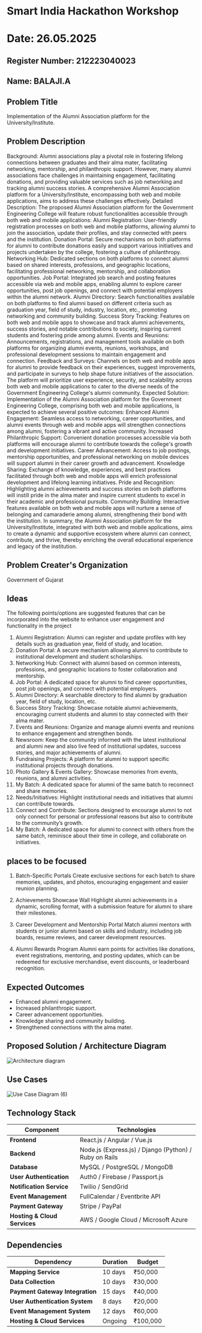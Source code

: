 # Smart India Hackathon Workshop
# Date: 26.05.2025
## Register Number: 212223040023
## Name: BALAJI.A
## Problem Title
Implementation of the Alumni Association platform for the University/Institute.
## Problem Description
Background: Alumni associations play a pivotal role in fostering lifelong connections between graduates and their alma mater, facilitating networking, mentorship, and philanthropic support. However, many alumni associations face challenges in maintaining engagement, facilitating donations, and providing valuable services such as job networking and tracking alumni success stories. A comprehensive Alumni Association platform for a University/Institute, encompassing both web and mobile applications, aims to address these challenges effectively. Detailed Description: The proposed Alumni Association platform for the Government Engineering College will feature robust functionalities accessible through both web and mobile applications: Alumni Registration: User-friendly registration processes on both web and mobile platforms, allowing alumni to join the association, update their profiles, and stay connected with peers and the institution. Donation Portal: Secure mechanisms on both platforms for alumni to contribute donations easily and support various initiatives and projects undertaken by the college, fostering a culture of philanthropy. Networking Hub: Dedicated sections on both platforms to connect alumni based on shared interests, professions, and geographic locations, facilitating professional networking, mentorship, and collaboration opportunities. Job Portal: Integrated job search and posting features accessible via web and mobile apps, enabling alumni to explore career opportunities, post job openings, and connect with potential employers within the alumni network. Alumni Directory: Search functionalities available on both platforms to find alumni based on different criteria such as graduation year, field of study, industry, location, etc., promoting networking and community building. Success Story Tracking: Features on both web and mobile apps to showcase and track alumni achievements, success stories, and notable contributions to society, inspiring current students and fostering pride among alumni. Events and Reunions: Announcements, registrations, and management tools available on both platforms for organizing alumni events, reunions, workshops, and professional development sessions to maintain engagement and connection. Feedback and Surveys: Channels on both web and mobile apps for alumni to provide feedback on their experiences, suggest improvements, and participate in surveys to help shape future initiatives of the association. The platform will prioritize user experience, security, and scalability across both web and mobile applications to cater to the diverse needs of the Government Engineering College's alumni community. Expected Solution: Implementation of the Alumni Association platform for the Government Engineering College, comprising both web and mobile applications, is expected to achieve several positive outcomes: Enhanced Alumni Engagement: Seamless access to networking, career opportunities, and alumni events through web and mobile apps will strengthen connections among alumni, fostering a vibrant and active community. Increased Philanthropic Support: Convenient donation processes accessible via both platforms will encourage alumni to contribute towards the college's growth and development initiatives. Career Advancement: Access to job postings, mentorship opportunities, and professional networking on mobile devices will support alumni in their career growth and advancement. Knowledge Sharing: Exchange of knowledge, experiences, and best practices facilitated through both web and mobile apps will enrich professional development and lifelong learning initiatives. Pride and Recognition: Highlighting alumni achievements and success stories on both platforms will instill pride in the alma mater and inspire current students to excel in their academic and professional pursuits. Community Building: Interactive features available on both web and mobile apps will nurture a sense of belonging and camaraderie among alumni, strengthening their bond with the institution. In summary, the Alumni Association platform for the University/Institute, integrated with both web and mobile applications, aims to create a dynamic and supportive ecosystem where alumni can connect, contribute, and thrive, thereby enriching the overall educational experience and legacy of the institution.

## Problem Creater's Organization
Government of Gujarat

## Ideas
The following points/options are suggested features that can be incorporated into the website to enhance user engagement and functionality in the project

1. Alumni Registration: Alumni can register and update profiles with key details such as graduation year, field of study, and location.
2. Donation Portal: A secure mechanism allowing alumni to contribute to institutional development and student scholarships.
3. Networking Hub: Connect with alumni based on common interests, professions, and geographic locations to foster collaboration and mentorship.
4. Job Portal: A dedicated space for alumni to find career opportunities, post job openings, and connect with potential employers.
5. Alumni Directory: A searchable directory to find alumni by graduation year, field of study, location, etc.
5. Success Story Tracking: Showcase notable alumni achievements, encouraging current students and alumni to stay connected with their alma mater.
6. Events and Reunions: Organize and manage alumni events and reunions to enhance engagement and strengthen bonds.
7. Newsroom: Keep the community informed with the latest institutional and alumni new and also live feed of institutional updates, success stories, and major achievements of alumni.
8. Fundraising Projects: A platform for alumni to support specific institutional projects through donations.
9. Photo Gallery & Events Gallery: Showcase memories from events, reunions, and alumni activities.
10. My Batch: A dedicated space for alumni of the same batch to reconnect and share memories.
11. Needs/Initiatives: Highlight institutional needs and initiatives that alumni can contribute towards.
12. Connect and Contribute: Sections designed to encourage alumni to not only connect for personal or professional reasons but also to contribute to the community’s growth.
13. My Batch: A dedicated space for alumni to connect with others from the same batch, reminisce about their time in college, and collaborate on initiatives.

## places to be focused
1. Batch-Specific Portals
Create exclusive sections for each batch to share memories, updates, and photos, encouraging engagement and easier reunion planning.

2. Achievements Showcase Wall
Highlight alumni achievements in a dynamic, scrolling format, with a submission feature for alumni to share their milestones.

3. Career Development and Mentorship Portal
Match alumni mentors with students or junior alumni based on skills and industry, including job boards, resume reviews, and career development resources.

4. Alumni Rewards Program
Alumni earn points for activities like donations, event registrations, mentoring, and posting updates, which can be redeemed for exclusive merchandise, event discounts, or leaderboard recognition.
 
## Expected Outcomes
- Enhanced alumni engagement.
- Increased philanthropic support.
- Career advancement opportunities.
- Knowledge sharing and community building.
- Strengthened connections with the alma mater.

## Proposed Solution / Architecture Diagram

![Architecture diagram](https://github.com/user-attachments/assets/9a506ffe-3c8e-4eee-8f92-72cb0aaa83dd)

## Use Cases

![Use Case Diagram (6)](https://github.com/user-attachments/assets/319b6d08-3333-4b72-8e74-02826f4d0bcf)

## Technology Stack

| **Component**               | **Technologies**                                        |
|-----------------------------|---------------------------------------------------------|
| **Frontend**                | React.js / Angular / Vue.js                             |
| **Backend**                 | Node.js (Express.js) / Django (Python) / Ruby on Rails  |
| **Database**                | MySQL / PostgreSQL / MongoDB                            |
| **User Authentication**     | Auth0 / Firebase / Passport.js                          |
| **Notification Service**    | Twilio / SendGrid                                       |
| **Event Management**        | FullCalendar / Eventbrite API                           |
| **Payment Gateway**         | Stripe / PayPal                                         |
| **Hosting & Cloud Services**| AWS / Google Cloud / Microsoft Azure                    |


## Dependencies

| **Dependency**                 | **Duration**  | **Budget**      |
|--------------------------------|---------------|-----------------|
| **Mapping Service**            | 10 days       | ₹50,000         |
| **Data Collection**            | 10 days       | ₹30,000         |
| **Payment Gateway Integration**| 15 days       | ₹40,000         |
| **User Authentication System** | 8 days        | ₹20,000         |
| **Event Management System**    | 12 days       | ₹60,000         |
| **Hosting & Cloud Services**   | Ongoing       | ₹100,000        |   
